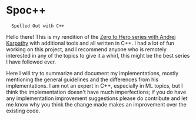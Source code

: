 # Spoc++
      Spelled Out with C++ 

Hello there! This is my rendition of the [Zero to Hero series with Andrej Karpathy](https://youtube.com/playlist?list=PLAqhIrjkxbuWI23v9cThsA9GvCAUhRvKZ) with additional tools and all written in C++. I had a lot of fun working on this project, and I recommend anyone who is remotely interested in any of the topics to give it a whirl, this might be the best series I have followed ever.

Here I will try to summarize and document my implementations, mostly mentioning the general guidelines and the differences from his implementations. I am not an expert in C++, especially in ML topics, but I think the implementation doesn't have much imperfections; if you do have any implementation improvement suggestions please do contribute and let me know why you think the change made makes an improvement over the existing code.
